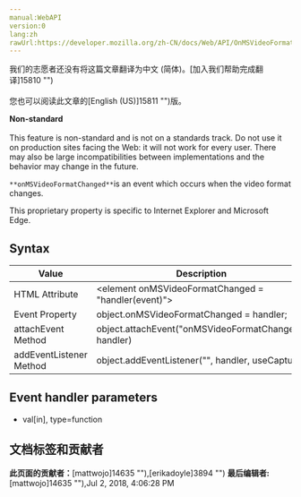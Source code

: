 ```yaml
---
manual:WebAPI
version:0
lang:zh
rawUrl:https://developer.mozilla.org/zh-CN/docs/Web/API/OnMSVideoFormatChanged
---
```




<bdi>我们的志愿者还没有将这篇文章翻译为<bdi>中文 (简体)</bdi>。[加入我们帮助完成翻译]15810 "")<br></br>您也可以阅读此文章的[English (US)]15811 "")版。</bdi>






**Non-standard**<br></br>This feature is non-standard and is not on a standards track. Do not use it on production sites facing the Web: it will not work for every user. There may also be large incompatibilities between implementations and the behavior may change in the future.




`**onMSVideoFormatChanged**`is an event which occurs when the video format changes.



This proprietary property is specific to Internet Explorer and Microsoft Edge.


## Syntax<a name="Syntax"></a>
Value | Description 
 ---  |  ---  | 
HTML Attribute | &lt;element onMSVideoFormatChanged = &quot;handler(event)&quot;&gt; 
Event Property | object.onMSVideoFormatChanged = handler; 
attachEvent Method | object.attachEvent(&quot;onMSVideoFormatChanged&quot;, handler) 
addEventListener Method | object.addEventListener(&quot;&quot;, handler, useCapture) 


## Event handler parameters<a name="Event_handler"></a>

* val[in], type=function



## 文档标签和贡献者
**此页面的贡献者：**[mattwojo]14635 ""),[erikadoyle]3894 "")
**最后编辑者:**[mattwojo]14635 ""),<time>Jul 2, 2018, 4:06:28 PM</time>


